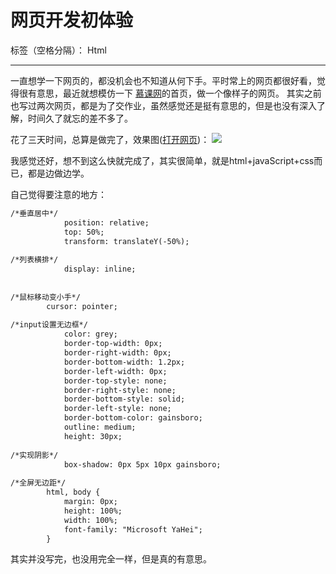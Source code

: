 # 网页开发初体验

标签（空格分隔）： Html

---

一直想学一下网页的，都没机会也不知道从何下手。平时常上的网页都很好看，觉得很有意思，最近就想模仿一下 [慕课网](http://www.imooc.com/)的首页，做一个像样子的网页。
其实之前也写过两次网页，都是为了交作业，虽然感觉还是挺有意思的，但是也没有深入了解，时间久了就忘的差不多了。

花了三天时间，总算是做完了，效果图([打开网页](http://tyhj5.com/wallPaper))：
![](http://a2.qpic.cn/psb?/V11FnAqi1JZY5X/JeJMF2kg643whjAqZahTQzzOMSWaZfGWjN7QaDKRhus!/b/dD0BAAAAAAAA&ek=1&kp=1&pt=0&bo=5AiOBeQIjgURECc!&vuin=1043315346&tm=1502456400&sce=60-2-2&rf=viewer_311)

我感觉还好，想不到这么快就完成了，其实很简单，就是html+javaScript+css而已，都是边做边学。

自己觉得要注意的地方：
```html
/*垂直居中*/
            position: relative;
            top: 50%;
            transform: translateY(-50%);
            
/*列表横排*/
            display: inline;
            
            
/*鼠标移动变小手*/
        cursor: pointer;
        
/*input设置无边框*/
            color: grey;
            border-top-width: 0px;
            border-right-width: 0px;
            border-bottom-width: 1.2px;
            border-left-width: 0px;
            border-top-style: none;
            border-right-style: none;
            border-bottom-style: solid;
            border-left-style: none;
            border-bottom-color: gainsboro;
            outline: medium;
            height: 30px;
            
/*实现阴影*/
            box-shadow: 0px 5px 10px gainsboro;
            
/*全屏无边距*/
        html, body {
            margin: 0px;
            height: 100%;
            width: 100%;
            font-family: "Microsoft YaHei";
        }
```

其实并没写完，也没用完全一样，但是真的有意思。







